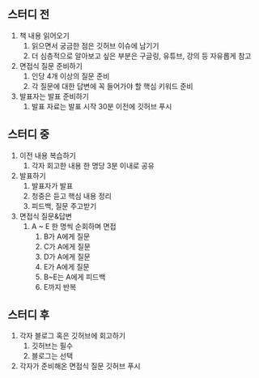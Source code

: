 ## 스터디 전
1. 책 내용 읽어오기
    1. 읽으면서 궁금한 점은 깃허브 이슈에 남기기
    2. 더 심층적으로 알아보고 싶은 부분은 구글링, 유튜브, 강의 등 자유롭게 참고
2. 면접식 질문 준비하기
    1. 인당 4개 이상의 질문 준비
    2. 각 질문에 대한 답변에 꼭 들어가야 할 핵심 키워드 준비
3. 발표자는 발표 준비하기
    1. 발표 자료는 발표 시작 30분 이전에 깃허브 푸시

## 스터디 중
1. 이전 내용 복습하기
    1. 각자 회고한 내용 한 명당 3분 이내로 공유
2. 발표하기
    1. 발표자가 발표
    2. 청중은 듣고 핵심 내용 정리
    3. 피드백, 질문 주고받기
3. 면접식 질문&답변
    1. A ~ E 한 명씩 순회하며 면접
        1. B가 A에게 질문
        2. C가 A에게 질문
        3. D가 A에게 질문
        4. E가 A에게 질문
        5. B~E는 A에게 피드백
        6. E까지 반복

## 스터디 후
1. 각자 블로그 혹은 깃허브에 회고하기
    1. 깃허브는 필수
    2. 블로그는 선택
2. 각자가 준비해온 면접식 질문 깃허브 푸시